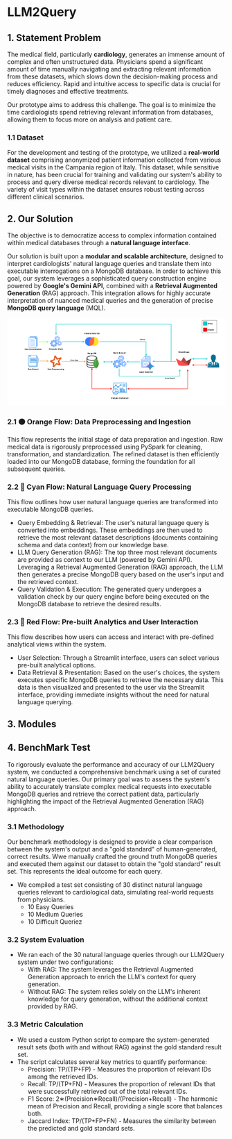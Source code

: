# LLM2Query

## 1. Statement Problem
The medical field, particularly **cardiology**, generates an immense amount of complex and often unstructured data. Physicians spend a significant amount of time manually navigating and extracting relevant information from these datasets, which slows down the decision-making process and reduces efficiency. Rapid and intuitive access to specific data is crucial for timely diagnoses and effective treatments.

Our prototype aims to address this challenge. The goal is to minimize the time cardiologists spend retrieving relevant information from databases, allowing them to focus more on analysis and patient care. 

### 1.1 Dataset
For the development and testing of the prototype, we utilized a **real-world dataset** comprising anonymized patient information collected from various medical visits in the Campania region of Italy. This dataset, while sensitive in nature, has been crucial for training and validating our system's ability to process and query diverse medical records relevant to cardiology. The variety of visit types within the dataset ensures robust testing across different clinical scenarios.

## 2. Our Solution 
The objective is to democratize access to complex information contained within medical databases through a **natural language interface**.

Our solution is built upon a **modular and scalable architecture**, designed to interpret cardiologists' natural language queries and translate them into executable interrogations on a MongoDB database. In order to achieve this goal, our system leverages a sophisticated query construction engine powered by **Google's Gemini API**, combined with a **Retrieval Augmented Generation** (RAG) approach. This integration allows for highly accurate interpretation of nuanced medical queries and the generation of precise **MongoDB query language** (MQL).

![Prototype Architecture](images/LLM2Query_Architecture.png)

### 2.1 🟠 Orange Flow: Data Preprocessing and Ingestion

This flow represents the initial stage of data preparation and ingestion. Raw medical data is rigorously preprocessed using PySpark for cleaning, transformation, and standardization. The refined dataset is then efficiently loaded into our MongoDB database, forming the foundation for all subsequent queries.

### 2.2 🔵 Cyan Flow: Natural Language Query Processing

This flow outlines how user natural language queries are transformed into executable MongoDB queries.

* Query Embedding & Retrieval: The user's natural language query is converted into embeddings. These embeddings are then used to retrieve the most relevant dataset descriptions (documents containing schema and data context) from our knowledge base.
* LLM Query Generation (RAG): The top three most relevant documents are provided as context to our LLM (powered by Gemini API). Leveraging a Retrieval Augmented Generation (RAG) approach, the LLM then generates a precise MongoDB query based on the user's input and the retrieved context.
* Query Validation & Execution: The generated query undergoes a validation check by our query engine before being executed on the MongoDB database to retrieve the desired results.

### 2.3 🔴 Red Flow: Pre-built Analytics and User Interaction

This flow describes how users can access and interact with pre-defined analytical views within the system.

* User Selection: Through a Streamlit interface, users can select various pre-built analytical options.
* Data Retrieval & Presentation: Based on the user's choices, the system executes specific MongoDB queries to retrieve the necessary data. This data is then visualized and presented to the user via the Streamlit interface, providing immediate insights without the need for natural language querying.

## 3. Modules

## 4. BenchMark Test
To rigorously evaluate the performance and accuracy of our LLM2Query system, we conducted a comprehensive benchmark using a set of curated natural language queries. Our primary goal was to assess the system's ability to accurately translate complex medical requests into executable MongoDB queries and retrieve the correct patient data, particularly highlighting the impact of the Retrieval Augmented Generation (RAG) approach.

### 3.1 Methodology
Our benchmark methodology is designed to provide a clear comparison between the system's output and a "gold standard" of human-generated, correct results. Wwe manually crafted the ground truth MongoDB queries and executed them against our dataset to obtain the "gold standard" result set. This represents the ideal outcome for each query.

* We compiled a test set consisting of 30 distinct natural language queries relevant to cardiological data, simulating real-world requests from physicians.
    * 10 Easy Queries
    * 10 Medium Queries
    * 10 Difficult Queriez

### 3.2 System Evaluation
* We ran each of the 30 natural language queries through our LLM2Query system under two configurations:
  * With RAG: The system leverages the Retrieval Augmented Generation approach to enrich the LLM's context for query generation.
  * Without RAG: The system relies solely on the LLM's inherent knowledge for query generation, without the additional context provided by RAG.

### 3.3 Metric Calculation
* We used a custom Python script to compare the system-generated result sets (both with and without RAG) against the gold standard result set.
* The script calculates several key metrics to quantify performance:
    * Precision: TP/(TP+FP) - Measures the proportion of relevant IDs among the retrieved IDs.
    * Recall: TP/(TP+FN) - Measures the proportion of relevant IDs that were successfully retrieved out of the total relevant IDs.
    * F1 Score: 2∗(Precision∗Recall)/(Precision+Recall) - The harmonic mean of Precision and Recall, providing a single score that balances both.
    * Jaccard Index: TP/(TP+FP+FN) - Measures the similarity between the predicted and gold standard sets.
